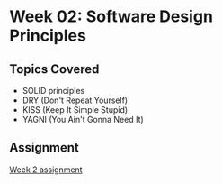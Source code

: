 # Week 02: Software Design Principles

## Topics Covered
- SOLID principles
- DRY (Don't Repeat Yourself)
- KISS (Keep It Simple Stupid)
- YAGNI (You Ain't Gonna Need It)

## Assignment

[Week 2 assignment](assignment/Question.md)